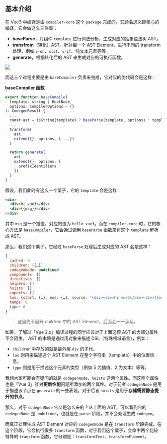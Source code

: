 ## 基本介绍

在 Vue3 中编译是由 `compiler-core` 这个 `package` 完成的，其顾名思义即核心的编译，它会做这么三件事：

- **baseParse**，对组件 `template` 进行词法分析，生成对应的抽象语法树 AST。
- **transfrom**（转化）AST，针对每一个 AST Element，进行不同的 transform 处理，例如 `v-on`、`slot`、`v-if`、纯文本元素等等。
- **generate**，根据转化后的 AST 来生成对应的可执行函数。

![](https://p1-juejin.byteimg.com/tos-cn-i-k3u1fbpfcp/1c07934c57a14ff18e5139b0316936f1~tplv-k3u1fbpfcp-zoom-1.image)

而这三个过程主要是由 `baseCompiler` 负责来完成，它对应的伪代码会是这样：

**baseCompiler 函数**

```javascript
export function baseCompile(
  template: string | RootNode,
  options: CompilerOptions = {}
): CodegenResult {
  ...
  const ast = isString(template) ? baseParse(template, options) : template
  ...
  transform(
    ast,
    extend({}, options, {....})
  )

  return generate(
    ast,
    extend({}, options, {
      prefixIdentifiers
    })
  )
}
```

假设，我们此时有这么一个栗子，它的 `template` 会是这样：

```html
<div>
  <div>hi vue3</div>
  <div>{{msg}}</div>
</div>
```

其中 `msg` 是一个插值，对应的值为 `hello vue3`。而在 `compiler-core` 时，它的核心方法是 `baseCompiler`，它会通过调用 `baseParse` 函数来将这个 `template` 解析成 AST。

那么，我们这个栗子，它经过 `baseParse` 处理后生成对应的 AST 会是这样：

```javascript
{
  cached: 0
  children: [{…}]
  codegenNode: undefined
  components: []
  directives: []
  helpers: []
  hoists: []
  imports: []
  loc: {start: {…}, end: {…}, source: "<div><div>hi vue3</div><div>{{msg}}</div></div>"}
  temps: 0
  type: 0
}
```

> 这里先不展开 children 中的 AST Element，后面会一一涉及。

如果，了解过「Vue 2.x」编译过程的同学应该对于上面这颗 AST 的大部分属性不会陌生。 AST 的本质是通过用对象来描述 DSL（特殊领域语言），例如：

- `children` 中存放的就是最外层 `div` 的子代。
- `loc` 则用来描述这个 AST Element 在整个字符串（template）中的位置信息。
- `type` 则是用于描述这个元素的类型（例如 5 为插值、2 为文本）等等。

我想大家可能会有疑问的就是 `codegenNode`、`hoists` 这两个属性。而这两个属性也是「Vue 3」针对**更新性能**问题所添加的两个属性。对于前者 `codegenNode` 是用于描述该节点在 `generate` 的一些表现。对于后者 `hoists` 是用于**存储需要静态提升的节点**。

那么，对于 `codegenNode` 它又是怎么来的？从上面的 AST，可以看到它的 `codegenNode` 是 `undefined`，也就是在 `parse` 阶段，并不会处理生成 `codegen`。

而真正处理生成 AST Element 对应的 `codegenNode` 是在 `transform` 阶段完成。在这个阶段，它会执行很多 `transform` 函数，对于我们这个栗子，会命中两个比较特殊的 `transform` 函数，它分别是：`transformText`、`transformElement`。